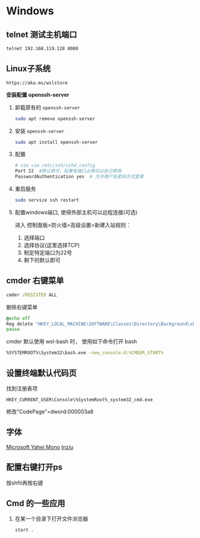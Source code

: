 # Windows
## telnet 测试主机端口
```cmd
telnet 192.168.119.128 8000
```

## Linux子系统
```
https://aka.ms/wslstore
```

**安装配置 openssh-server**
1. 卸载原有的 `openssh-server`
    
    ```sh
    sudo apt remove openssh-server
    ```
    
2. 安装 `openssh-server`

    ```sh
    sudo apt install openssh-server
    ```
    
3. 配置

    ```sh
    # vim vim /etc/ssh/sshd_config
    Port 22  #默认即可，如果有端口占用可以自己修改
    PasswordAuthentication yes  # 允许用户名密码方式登录
    ```

4. 重启服务

    ```sh
    sudo service ssh restart
    ```
    
5. 配置windows端口, 使得外部主机可以远程连接(可选)

    进入 控制面板>防火墙>高级设置>新建入站规则：
    1) 选择端口
    2) 选择协议(这里选择TCP)
    3) 制定特定端口为22号
    4) 剩下的默认即可


## cmder 右键菜单
```bat
cmder /REGISTER ALL
```
删除右键菜单
```bat
@echo off
Reg delete "HKEY_LOCAL_MACHINE\SOFTWARE\Classes\Directory\Background\shell\Cmder" /f
pause
```
cmder 默认使用  wsl-bash 时， 使用如下命令打开  bash
```sh
%SYSTEMROOT%\System32\bash.exe -new_console:d:%CMDER_START%
```


## 设置终端默认代码页
找到注册表项
```
HKEY_CURRENT_USER\Console\%SystemRoot%_system32_cmd.exe
```
修改"CodePage"=dword:000003a8

## 字体
[Microsoft Yahei Mono](https://github.com/whorusq/sublime-text-3/blob/master/fonts/Microsoft-Yahei-Mono.ttf)
[Inziu](https://be5invis.github.io/Iosevka/inziu.html)


## 配置右键打开ps
按shfit再按右键



## Cmd 的一些应用

1. 在某一个目录下打开文件浏览器

   ```sh
   start .
   ```

